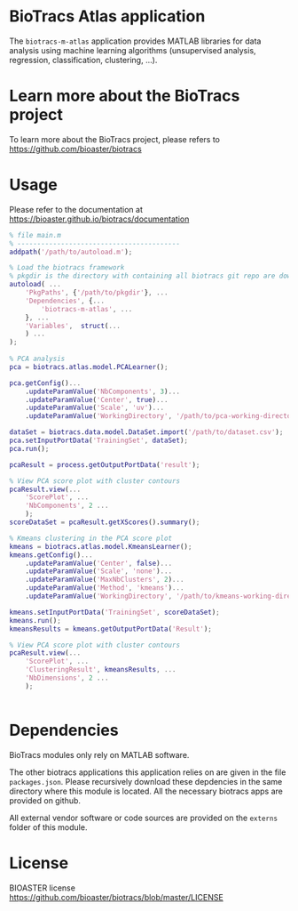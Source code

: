 # BioTracs Atlas application

The `biotracs-m-atlas` application provides MATLAB libraries for data analysis using machine learning algorithms (unsupervised analysis, regression, classification, clustering, ...).

# Learn more about the BioTracs project

To learn more about the BioTracs project, please refers to https://github.com/bioaster/biotracs

# Usage

Please refer to the documentation at https://bioaster.github.io/biotracs/documentation

```matlab
% file main.m
% -----------------------------------------
addpath('/path/to/autoload.m');

% Load the biotracs framework
% pkgdir is the directory with containing all biotracs git repo are downloaded
autoload( ...
	'PkgPaths', {'/path/to/pkgdir'}, ...
	'Dependencies', {...
		'biotracs-m-atlas', ...
	}, ...
	'Variables',  struct(...
	) ...
);
	
% PCA analysis
pca = biotracs.atlas.model.PCALearner();

pca.getConfig()...
	.updateParamValue('NbComponents', 3)...
	.updateParamValue('Center', true)...
	.updateParamValue('Scale', 'uv')...
	.updateParamValue('WorkingDirectory', '/path/to/pca-working-directory/');

dataSet = biotracs.data.model.DataSet.import('/path/to/dataset.csv');
pca.setInputPortData('TrainingSet', dataSet);
pca.run();

pcaResult = process.getOutputPortData('result');

% View PCA score plot with cluster contours
pcaResult.view(...
	'ScorePlot', ...
	'NbComponents', 2 ...
	);
scoreDataSet = pcaResult.getXScores().summary();

% Kmeans clustering in the PCA score plot
kmeans = biotracs.atlas.model.KmeansLearner();
kmeans.getConfig()...
	.updateParamValue('Center', false)...
	.updateParamValue('Scale', 'none')...
	.updateParamValue('MaxNbClusters', 2)...
	.updateParamValue('Method', 'kmeans')...
	.updateParamValue('WorkingDirectory', '/path/to/kmeans-working-directory/');

kmeans.setInputPortData('TrainingSet', scoreDataSet);
kmeans.run();
kmeansResults = kmeans.getOutputPortData('Result');

% View PCA score plot with cluster contours
pcaResult.view(...
	'ScorePlot', ...
	'ClusteringResult', kmeansResults, ...
	'NbDimensions', 2 ...
	);
				
```

# Dependencies

BioTracs modules only rely on MATLAB software. 

The other biotracs applications this application relies on are given in the file `packages.json`. Please recursively download these depdencies in the same directory where this module is located. All the necessary biotracs apps are provided on github.

All external vendor software or code sources are provided on the `externs` folder of this module.

# License

BIOASTER license https://github.com/bioaster/biotracs/blob/master/LICENSE
